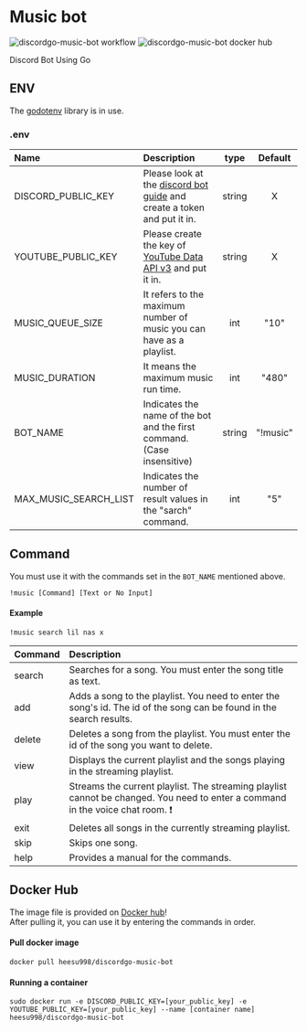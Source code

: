 # Music bot

![discordgo-music-bot workflow](https://github.com/HeesuKim0203/discordgo-music-bot/actions/workflows/main.yml/badge.svg) ![discordgo-music-bot docker hub](https://img.shields.io/docker/pulls/heesu998/discordgo-music-bot)

Discord Bot Using Go

## ENV
The [godotenv](godotenv) library is in use.  

### .env
|Name|Description|type|Default|
|:---|:---|:---:|:---:|
|DISCORD_PUBLIC_KEY|Please look at the [discord bot guide](https://discord.com/developers/docs/getting-started#step-1-creating-an-app) and create a token and put it in.|string|X|
|YOUTUBE_PUBLIC_KEY|Please create the key of [YouTube Data API v3](https://developers.google.com/youtube/v3/docs?hl=en) and put it in.|string|X|
|MUSIC_QUEUE_SIZE|It refers to the maximum number of music you can have as a playlist.|int|"10"|
|MUSIC_DURATION|It means the maximum music run time.|int|"480"|
|BOT_NAME|Indicates the name of the bot and the first command.(Case insensitive)|string|"!music"|
|MAX_MUSIC_SEARCH_LIST|Indicates the number of result values in the "sarch" command.|int|"5"|

## Command

You must use it with the commands set in the ```BOT_NAME``` mentioned above.

```
!music [Command] [Text or No Input]
```

#### Example

```
!music search lil nas x
```

|Command|Description|
|:---|:---|
|search|Searches for a song. You must enter the song title as text.|
|add|Adds a song to the playlist. You need to enter the song's id. The id of the song can be found in the search results.|
|delete|Deletes a song from the playlist. You must enter the id of the song you want to delete.|
|view|Displays the current playlist and the songs playing in the streaming playlist.|
|play|Streams the current playlist. The streaming playlist cannot be changed. You need to enter a command in the voice chat room. :exclamation: |
|exit|Deletes all songs in the currently streaming playlist.|
|skip|Skips one song.|
|help|Provides a manual for the commands.|

## Docker Hub

The image file is provided on [Docker hub](https://hub.docker.com/r/heesu998/discordgo-music-bot)!  
After pulling it, you can use it by entering the commands in order.

#### Pull docker image
```
docker pull heesu998/discordgo-music-bot
```

#### Running a container
```
sudo docker run -e DISCORD_PUBLIC_KEY=[your_public_key] -e YOUTUBE_PUBLIC_KEY=[your_public_key] --name [container name] heesu998/discordgo-music-bot
```
